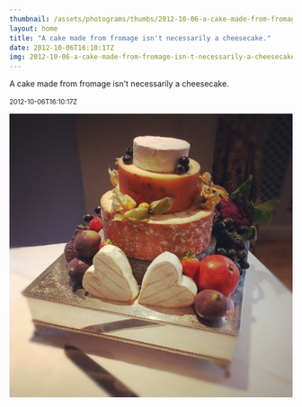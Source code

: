 ```yaml
---
thumbnail: /assets/photograms/thumbs/2012-10-06-a-cake-made-from-fromage-isn-t-necessarily-a-cheesecake-.jpg
layout: home
title: "A cake made from fromage isn't necessarily a cheesecake."
date: 2012-10-06T16:10:17Z
img: 2012-10-06-a-cake-made-from-fromage-isn-t-necessarily-a-cheesecake-.jpg
---
```


A cake made from fromage isn't necessarily a cheesecake.

<small>2012-10-06T16:10:17Z</small>

![A cake made from fromage isn't necessarily a cheesecake.](2012-10-06-a-cake-made-from-fromage-isn-t-necessarily-a-cheesecake-.jpg)
